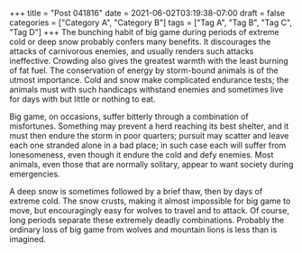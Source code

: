 +++
title = "Post 041816"
date = 2021-06-02T03:19:38-07:00
draft = false
categories = ["Category A", "Category B"]
tags = ["Tag A", "Tag B", "Tag C", "Tag D"]
+++
The bunching habit of big game during periods of extreme cold or deep snow probably confers many benefits. It discourages the attacks of carnivorous enemies, and usually renders such attacks ineffective. Crowding also gives the greatest warmth with the least burning of fat fuel. The conservation of energy by storm-bound animals is of the utmost importance. Cold and snow make complicated endurance tests; the animals must with such handicaps withstand enemies and sometimes live for days with but little or nothing to eat.

Big game, on occasions, suffer bitterly through a combination of misfortunes. Something may prevent a herd reaching its best shelter, and it must then endure the storm in poor quarters; pursuit may scatter and leave each one stranded alone in a bad place; in such case each will suffer from lonesomeness, even though it endure the cold and defy enemies. Most animals, even those that are normally solitary, appear to want society during emergencies.

A deep snow is sometimes followed by a brief thaw, then by days of extreme cold. The snow crusts, making it almost impossible for big game to move, but encouragingly easy for wolves to travel and to attack. Of course, long periods separate these extremely deadly combinations. Probably the ordinary loss of big game from wolves and mountain lions is less than is imagined.
